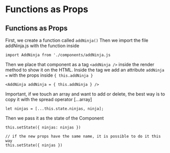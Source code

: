 # Functions as Props
## Functions as Props

First, we create a function called `addNinja()`
Then we import the file addNinja.js with the function inside

```
import AddNinja from './components/addNinja.js
```

Then we place that component as a tag `<addNinja />` inside the render method to show it on the HTML.
Inside the tag we add an attribute `addNinja =` with the props inside `{ this.addNinja }`

`<AddNinja addNinja = { this.addNinja } />`

Important, if we touch an array and want to add or delete, the best way is to copy it with the spread operator [...array]

`let ninjas = [...this.state.ninjas, ninja];`

Then we pass it as the state of the Component

```
this.setState({ ninjas: ninjas })

// if the new props have the same name, it is possible to do it this way
this.setState({ ninjas })
```